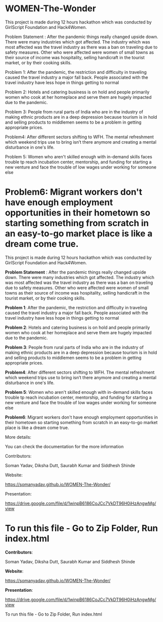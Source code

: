 # WOMEN-The-Wonder


This project is made during 12 hours hackathon which was conducted by GirlScript Foundation and Hack4Women.

Problem Statement : After the pandemic things really changed upside down. There were many industries which got affected. The industry which was most affected was the travel industry as there was a ban on traveling due to safety measures. Other who were affected were women of small towns as their source of income was hospitality, selling handicraft in the tourist market, or by their cooking skills.

Problem 1: After the pandemic, the restriction and difficulty in traveling caused the travel industry a major fall back. People associated with the travel industry have less hope in things getting to normal

Problem 2: Hotels and catering business is on hold and people primarily women who cook at her homeplace and serve them are hugely impacted due to the pandemic.

Problem 3: People from rural parts of India who are in the industry of making ethnic products are in a deep depression because tourism is in hold and selling products to middlemen seems to be a problem in getting appropriate prices.

Problem4: After different sectors shifting to WFH. The mental refreshment which weekend trips use to bring isn’t there anymore and creating a mental disturbance in one's life.

Problem 5: Women who aren't skilled enough with in-demand skills faces trouble tp reach incubation center, mentorship, and funding for starting a new venture and face the trouble of low wages under working for someone else

Problem6: Migrant workers don't have enough employment opportunities in their hometown so starting something from scratch in an easy-to-go market place is like a dream come true.
=======
This project is made during 12 hours hackathon which was conducted by GirlScript Foundation and Hack4Women. 

**Problem Statement** :
After the pandemic things really changed upside down. There were many industries which got affected. The industry which was most affected was the travel industry as there was a ban on traveling due to safety measures. Other who were affected were women of small towns as their source of income was hospitality, selling handicraft in the tourist market, or by their cooking skills. 

**Problem 1**: After the pandemic, the restriction and difficulty in traveling caused the travel industry a major fall back. People associated with the travel industry have less hope in things getting to normal

**Problem 2**: Hotels and catering business is on hold and people primarily women who cook at her homeplace and serve them are hugely impacted due to the pandemic.

**Problem 3**: People from rural parts of India who are in the industry of making ethnic products are in a deep depression because tourism is in hold and selling products to middlemen seems to be a problem in getting appropriate prices.

**Problem4**: After different sectors shifting to WFH. The mental refreshment which weekend trips use to bring isn’t there anymore and creating a mental disturbance in one's life.

**Problem 5**: Women who aren't skilled enough with in-demand skills faces trouble tp reach incubation center, mentorship, and funding for starting a new venture and face the trouble of low wages under working for someone else

**Problem6**: Migrant workers don't have enough employment opportunities in their hometown so starting something from scratch in an easy-to-go market place is like a dream come true.

More details:

You can check the documentation for the more information


Contributors:

Soman Yadav, Diksha Dutt, Saurabh Kumar and Siddhesh Shinde

Website:

https://somanyadav.github.io/WOMEN-The-Wonder/

Presentation:

https://drive.google.com/file/d/1winpB6186CoJCc7VkDT96H0iHzAngwMg/view

To run this file - Go to Zip Folder, Run index.html
=======
**Contributors**:

Soman Yadav, Diksha Dutt, Saurabh Kumar and Siddhesh Shinde

**Website**:

https://somanyadav.github.io/WOMEN-The-Wonder/

**Presentation**:

https://drive.google.com/file/d/1winpB6186CoJCc7VkDT96H0iHzAngwMg/view

To run this file - Go to Zip Folder, Run index.html 


